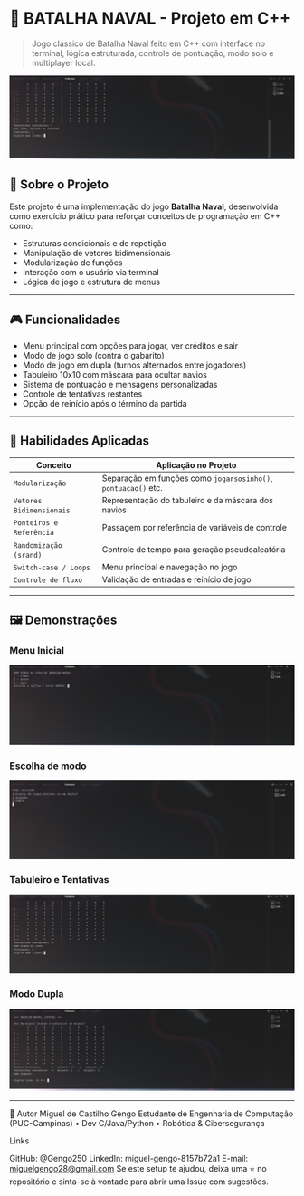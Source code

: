 
# 🚢 BATALHA NAVAL - Projeto em C++

> Jogo clássico de Batalha Naval feito em C++ com interface no terminal, lógica estruturada, controle de pontuação, modo solo e multiplayer local.

![Preview do Jogo](./assets/preview-batalhaNaval.png)

## 📌 Sobre o Projeto

Este projeto é uma implementação do jogo **Batalha Naval**, desenvolvida como exercício prático para reforçar conceitos de programação em C++ como:

- Estruturas condicionais e de repetição
- Manipulação de vetores bidimensionais
- Modularização de funções
- Interação com o usuário via terminal
- Lógica de jogo e estrutura de menus

---

## 🎮 Funcionalidades

- Menu principal com opções para jogar, ver créditos e sair
- Modo de jogo solo (contra o gabarito)
- Modo de jogo em dupla (turnos alternados entre jogadores)
- Tabuleiro 10x10 com máscara para ocultar navios
- Sistema de pontuação e mensagens personalizadas
- Controle de tentativas restantes
- Opção de reinício após o término da partida

---

## 🧠 Habilidades Aplicadas

| Conceito                   | Aplicação no Projeto                                 |
|----------------------------|------------------------------------------------------|
| `Modularização`            | Separação em funções como `jogarsosinho()`, `pontuacao()` etc. |
| `Vetores Bidimensionais`   | Representação do tabuleiro e da máscara dos navios   |
| `Ponteiros e Referência`   | Passagem por referência de variáveis de controle     |
| `Randomização (srand)`     | Controle de tempo para geração pseudoaleatória       |
| `Switch-case / Loops`      | Menu principal e navegação no jogo                   |
| `Controle de fluxo`        | Validação de entradas e reinício de jogo             |

---

## 🖼️ Demonstrações

### Menu Inicial
![Menu Inicial](./assets/tela-inicial.png)

### Escolha de modo
![Escolha modo](./assets/opcao-jogadores.png)

### Tabuleiro e Tentativas
![Tabuleiro](./assets/tabuleiro-sozinho.png)

### Modo Dupla
![Modo Dupla](./assets/tabuleiro-dupla.png)

---

👤 Autor
Miguel de Castilho Gengo
Estudante de Engenharia de Computação (PUC-Campinas) • Dev C/Java/Python • Robótica & Cibersegurança

Links

GitHub: @Gengo250
LinkedIn: miguel-gengo-8157b72a1
E-mail: miguelgengo28@gmail.com
Se este setup te ajudou, deixa uma ⭐ no repositório e sinta-se à vontade para abrir uma Issue com sugestões.
